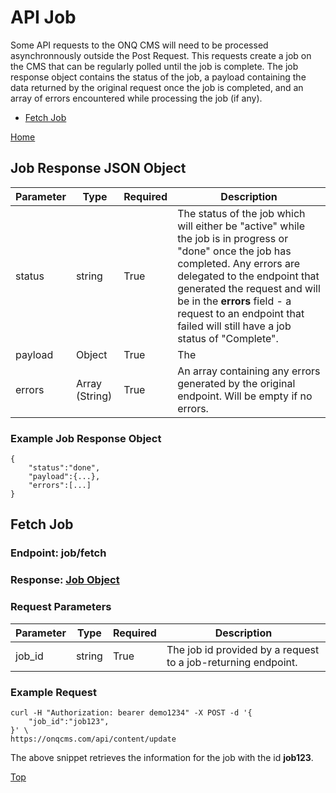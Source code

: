 # API Job

Some API requests to the ONQ CMS will need to be processed asynchronnously outside the Post Request.
This requests create a job on the CMS that can be regularly polled until the job is complete. The 
job response object contains the status of the job, a payload containing the data returned by the 
original request once the job is completed, and an array of errors encountered while processing 
the job (if any). 

- [Fetch Job](#fetch-job)

[Home](README.md)

## Job Response JSON Object

| Parameter    | Type            | Required  | Description |
|--------------|-----------------|-----------|-------------|
| status       | string          | True | The status of the job which will either be "active" while the job is in progress or "done" once the job has completed. Any errors are delegated to the endpoint that generated the request and will be in the **errors** field - a request to an endpoint that failed will still have a job status of "Complete".
| payload      | Object          | True  | The 
| errors       | Array (String)  | True | An array containing any errors generated by the original endpoint. Will be empty if no errors. |

### Example Job Response Object
```
{
    "status":"done",
    "payload":{...},
    "errors":[...]
}
```
## Fetch Job

### Endpoint: job/fetch
### Response: [Job Object](#job-response-json-object)

### Request Parameters

| Parameter   | Type    | Required | Description |
|-------------|---------|----------|-------------|
| job_id      | string  | True     | The job id provided by a request to a job-returning endpoint. |

### Example Request
```
curl -H "Authorization: bearer demo1234" -X POST -d '{
    "job_id":"job123",
}' \
https://onqcms.com/api/content/update
```
The above snippet retrieves the information for the job with the id **job123**.

[Top](#content)
